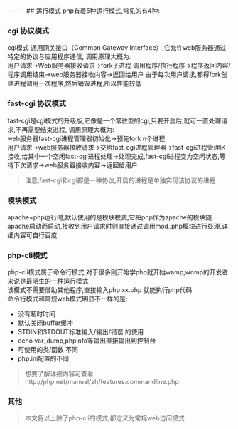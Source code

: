 <head>
     <title>EasySwoole 入门教程|swoole 入门教程|php运行模式</title>
     <meta name="keywords" content="EasySwoole 入门教程|swoole 入门教程|php运行模式"/>
     <meta name="description" content="EasySwoole 入门教程|swoole 入门教程|php运行模式"/>
</head>
---<head>---
## 运行模式  
php有着5种运行模式,常见的有4种:  

###  cgi 协议模式
cgi模式 通用网关接口（Common Gateway Interface）,它允许web服务器通过特定的协议与应用程序通信,
调用原理大概为:  
用户请求->Web服务器接收请求->fork子进程 调用程序/执行程序->程序返回内容/程序调用结束->web服务器接收内容->返回给用户
由于每次用户请求,都得fork创建进程调用一次程序,然后销毁进程,所以性能较低

###  fast-cgi 协议模式
fast-cgi是cgi模式的升级版,它像是一个常驻型的cgi,只要开启后,就可一直处理请求,不再需要结束进程,
调用原理大概为:  
web服务器fast-cgi进程管理器初始化->预先fork n个进程  
用户请求->web服务器接收请求->交给fast-cgi进程管理器->fast-cgi进程管理区接收,给其中一个空闲fast-cgi进程处理->处理完成,fast-cgi进程变为空闲状态,等待下次请求->web服务器接收内容->返回给用户
>注意,fast-cgi和cgi都是一种协议,开启的进程是单独实现该协议的进程  

###  模块模式  
apache+php运行时,默认使用的是模块模式,它把php作为apache的模块随apache启动而启动,接收到用户请求时则直接通过调用mod_php模块进行处理,详细内容可自行百度

### php-cli模式  
php-cli模式属于命令行模式,对于很多刚开始学php就开始wamp,wnmp的开发者来说是最陌生的一种运行模式  
该模式不需要借助其他程序,直接输入php xx.php 就能执行php代码  
命令行模式和常规web模式明显不一样的是:  
 * 没有超时时间
 * 默认关闭buffer缓冲
 * STDIN和STDOUT标准输入/输出/错误 的使用
 * echo var_dump,phpinfo等输出直接输出到控制台
 * 可使用的类/函数 不同
 * php.ini配置的不同
 
>想要了解详细内容可查看http://php.net/manual/zh/features.commandline.php 

### 其他
>本文将以上除了php-cli的模式,都定义为常规web访问模式  
